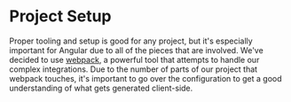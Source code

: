 # Project Setup

Proper tooling and setup is good for any project, but it's especially important for Angular due to all of the pieces that are involved. We've decided to use [webpack](https://github.com/webpack/webpack), a powerful tool that attempts to handle our complex integrations. Due to the number of parts of our project that webpack touches, it's important to go over the configuration to get a good understanding of what gets generated client-side.

